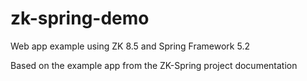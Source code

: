 # zk-spring-demo

Web app example using ZK 8.5 and Spring Framework 5.2

Based on the example app from the ZK-Spring project documentation